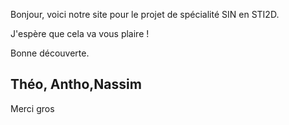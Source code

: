 Bonjour, voici notre site pour le projet de spécialité SIN en STI2D. 

J'espère que cela va vous plaire ! 

Bonne découverte. 


Théo, Antho,Nassim
---
Merci gros
